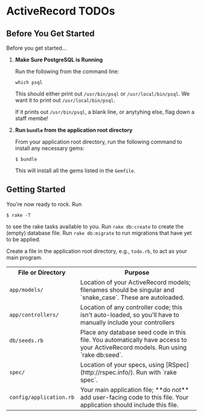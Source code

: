 # ActiveRecord TODOs

## Before You Get Started

Before you get started...

1.  **Make Sure PostgreSQL is Running**

    Run the following from the command line:

    ```text
    which psql
    ```

    This should either print out `/usr/bin/psql` or `/usr/local/bin/psql`.  We want it to print out `/usr/local/bin/psql`.

    If it prints out `/usr/bin/psql`, a blank line, or anytyhing else, flag down a staff membe!


2.  **Run `bundle` from the application root directory**

    From your application root directory, run the following command to install any necessary gems:

    ```text
    $ bundle
    ```

    This will install all the gems listed in the `Gemfile`.

## Getting Started

You're now ready to rock.  Run

```text
$ rake -T
```

to see the rake tasks available to you.  Run `rake db:create` to create the (empty) database file.  Run `rake db:migrate` to run migrations that have yet to be applied.

Create a file in the application root directory, e.g., `todo.rb`, to act as your main program.

<table class="table table-striped table-bordered">
  <tr>
    <th>File or Directory</th>
    <th>Purpose</th>
  </tr>

  <tr>
    <td><code>app/models/</code></td>
    <td>Location of your ActiveRecord models; filenames should be singular and `snake_case`.  These are autoloaded.</td>
  </tr>

  <tr>
    <td><code>app/controllers/</code></td>
    <td>Location of any controller code; this isn't auto-loaded, so you'll have to manually include your controllers</td>
  </tr>

  <tr>
    <td><code>db/seeds.rb</code</td>
    <td>Place any database seed code in this file.  You automatically have access to your ActiveRecord models.  Run using `rake db:seed`.</td>
  </tr>
  <tr>
    <td><code>spec/</code></td>
    <td>Location of your specs, using [RSpec](http://rspec.info/).  Run with `rake spec`.</td>
  </tr>
  <tr>
    <td><code>config/application.rb</code></td>
    <td>Your main application file; **do not** add user-facing code to this file.  Your application should include this file.</td>
  </tr>
</table>

